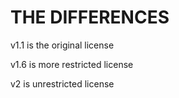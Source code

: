 # THE DIFFERENCES 

v1.1 is the original license

v1.6 is more restricted license 

v2 is unrestricted license 
